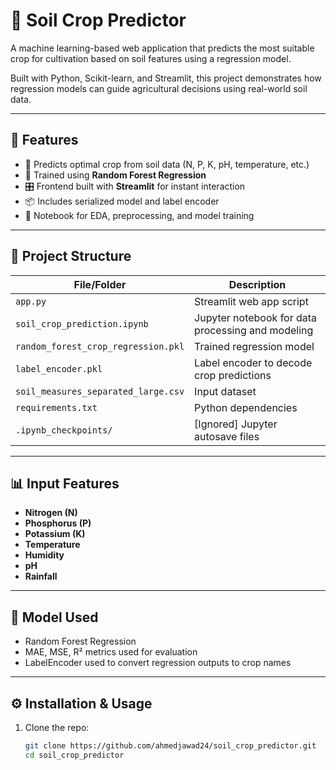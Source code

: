 # 🌱 Soil Crop Predictor

A machine learning-based web application that predicts the most suitable crop for cultivation based on soil features using a regression model.

Built with Python, Scikit-learn, and Streamlit, this project demonstrates how regression models can guide agricultural decisions using real-world soil data.

---

## 🚀 Features

- 🌾 Predicts optimal crop from soil data (N, P, K, pH, temperature, etc.)
- 🧠 Trained using **Random Forest Regression**
- 🎛️ Frontend built with **Streamlit** for instant interaction
- 📦 Includes serialized model and label encoder
- 🧪 Notebook for EDA, preprocessing, and model training

---

## 📁 Project Structure

| File/Folder                      | Description                                       |
|----------------------------------|---------------------------------------------------|
| `app.py`                         | Streamlit web app script                          |
| `soil_crop_prediction.ipynb`     | Jupyter notebook for data processing and modeling |
| `random_forest_crop_regression.pkl` | Trained regression model                      |
| `label_encoder.pkl`             | Label encoder to decode crop predictions          |
| `soil_measures_separated_large.csv` | Input dataset                                  |
| `requirements.txt`              | Python dependencies                               |
| `.ipynb_checkpoints/`           | [Ignored] Jupyter autosave files                  |

---

## 📊 Input Features

- **Nitrogen (N)**
- **Phosphorus (P)**
- **Potassium (K)**
- **Temperature**
- **Humidity**
- **pH**
- **Rainfall**

---

## 🧪 Model Used

- Random Forest Regression
- MAE, MSE, R² metrics used for evaluation
- LabelEncoder used to convert regression outputs to crop names

---

## ⚙️ Installation & Usage

1. Clone the repo:
   ```bash
   git clone https://github.com/ahmedjawad24/soil_crop_predictor.git
   cd soil_crop_predictor
